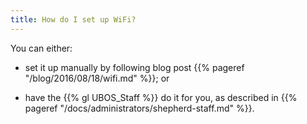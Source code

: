```yaml
---
title: How do I set up WiFi?
---
```


You can either:

* set it up manually by following blog post {{% pageref "/blog/2016/08/18/wifi.md" %}}; or

* have the {{% gl UBOS_Staff %}} do it for you, as described in
  {{% pageref "/docs/administrators/shepherd-staff.md" %}}.
